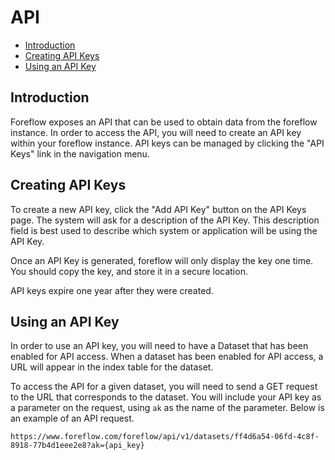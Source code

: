 # API

-   [Introduction](#introduction)
-   [Creating API Keys](#creating-api-keys)
-   [Using an API Key](#using-an-api-key)

<a name="introduction"></a>

## Introduction

Foreflow exposes an API that can be used to obtain data from the foreflow instance. In order to access the API, you will need to create an API key within your foreflow instance. API keys can be managed by clicking the "API Keys" link in the navigation menu.

<a name="creating-api-keys"></a>

## Creating API Keys

To create a new API key, click the "Add API Key" button on the API Keys page. The system will ask for a description of the API Key. This description field is best used to describe which system or application will be using the API Key.

Once an API Key is generated, foreflow will only display the key one time. You should copy the key, and store it in a secure location.

API keys expire one year after they were created.

<a name="using-an-api-key"></a>

## Using an API Key

In order to use an API key, you will need to have a Dataset that has been enabled for API access. When a dataset has been enabled for API access, a URL will appear in the index table for the dataset.

To access the API for a given dataset, you will need to send a GET request to the URL that corresponds to the dataset. You will include your API key as a parameter on the request, using `ak` as the name of the parameter. Below is an example of an API request.

```
https://www.foreflow.com/foreflow/api/v1/datasets/ff4d6a54-06fd-4c8f-8918-77b4d1eee2e8?ak={api_key}
```
